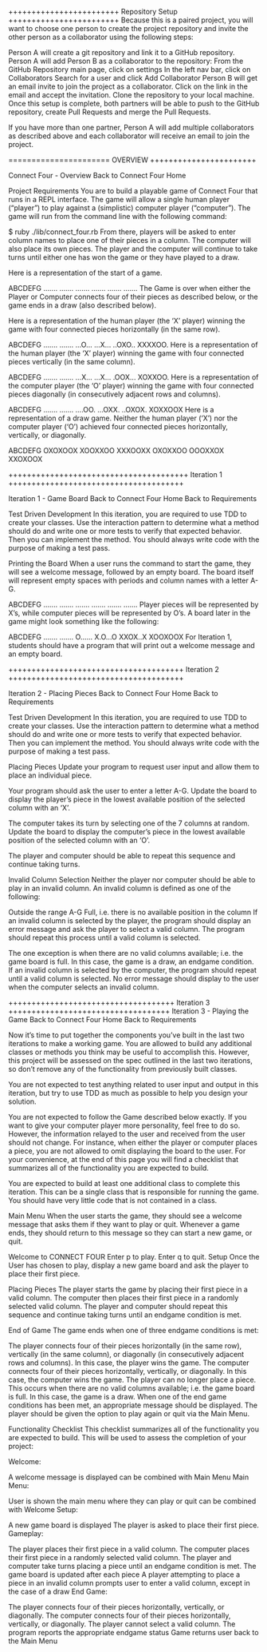 ++++++++++++++++++++++++
Repository Setup
++++++++++++++++++++++++
Because this is a paired project, you will want to choose one person to create the project repository and invite the other person as a collaborator using the following steps:

Person A will create a git repository and link it to a GitHub repository.
Person A will add Person B as a collaborator to the repository:
From the GitHub Repository main page, click on settings
In the left nav bar, click on Collaborators
Search for a user and click Add Collaborator
Person B will get an email invite to join the project as a collaborator.
Click on the link in the email and accept the invitation.
Clone the repository to your local machine.
Once this setup is complete, both partners will be able to push to the GitHub repository, create Pull Requests and merge the Pull Requests.

If you have more than one partner, Person A will add multiple collaborators as described above and each collaborator will receive an email to join the project.

======================
OVERVIEW
+++++++++++++++++++++++

Connect Four - Overview
Back to Connect Four Home

Project Requirements
You are to build a playable game of Connect Four that runs in a REPL interface. The game will allow a single human player (“player”) to play against a (simplistic) computer player (“computer”). The game will run from the command line with the following command:

$ ruby ./lib/connect_four.rb
From there, players will be asked to enter column names to place one of their pieces in a column. The computer will also place its own pieces. The player and the computer will continue to take turns until either one has won the game or they have played to a draw.

Here is a representation of the start of a game.

ABCDEFG
.......
.......
.......
.......
.......
.......
The Game is over when either the Player or Computer connects four of their pieces as described below, or the game ends in a draw (also described below).

Here is a representation of the human player (the ‘X’ player) winning the game with four connected pieces horizontally (in the same row).

ABCDEFG
.......
.......
...O...
...X...
..OXO..
XXXXOO.
Here is a representation of the human player (the ‘X’ player) winning the game with four connected pieces vertically (in the same column).

ABCDEFG
.......
.......
...X...
...X...
.OOX...
XOXXOO.
Here is a representation of the computer player (the ‘O’ player) winning the game with four connected pieces diagonally (in consecutively adjacent rows and columns).

ABCDEFG
.......
.......
....OO.
...OXX.
..OXOX.
XOXXOOX
Here is a representation of a draw game. Neither the human player (‘X’) nor the computer player (‘O’) achieved four connected pieces horizontally, vertically, or diagonally.

ABCDEFG
OXOXOOX
XOOXXOO
XXXOOXX
OXOXXOO
OOOXXOX
XXOXOOX


+++++++++++++++++++++++++++++++++++++++
Iteration 1
++++++++++++++++++++++++++++++++++++++

Iteration 1 - Game Board
Back to Connect Four Home Back to Requirements

Test Driven Development
In this iteration, you are required to use TDD to create your classes. Use the interaction pattern to determine what a method should do and write one or more tests to verify that expected behavior. Then you can implement the method. You should always write code with the purpose of making a test pass.

Printing the Board
When a user runs the command to start the game, they will see a welcome message, followed by an empty board. The board itself will represent empty spaces with periods and column names with a letter A-G.

ABCDEFG
.......
.......
.......
.......
.......
.......
Player pieces will be represented by X’s, while computer pieces will be represented by O’s. A board later in the game might look something like the following:

ABCDEFG
.......
.......
O......
X.O...O
XXOX..X
XOOXOOX
For Iteration 1, students should have a program that will print out a welcome message and an empty board.

++++++++++++++++++++++++++++++++++++++
Iteration 2
++++++++++++++++++++++++++++++++++++++

Iteration 2 - Placing Pieces
Back to Connect Four Home Back to Requirements

Test Driven Development
In this iteration, you are required to use TDD to create your classes. Use the interaction pattern to determine what a method should do and write one or more tests to verify that expected behavior. Then you can implement the method. You should always write code with the purpose of making a test pass.

Placing Pieces
Update your program to request user input and allow them to place an individual piece.

Your program should ask the user to enter a letter A-G. Update the board to display the player’s piece in the lowest available position of the selected column with an ‘X’.

The computer takes its turn by selecting one of the 7 columns at random. Update the board to display the computer’s piece in the lowest available position of the selected column with an ‘O’.

The player and computer should be able to repeat this sequence and continue taking turns.

Invalid Column Selection
Neither the player nor computer should be able to play in an invalid column. An invalid column is defined as one of the following:

Outside the range A-G
Full, i.e. there is no available position in the column
If an invalid column is selected by the player, the program should display an error message and ask the player to select a valid column. The program should repeat this process until a valid column is selected.

The one exception is when there are no valid columns available; i.e. the game board is full. In this case, the game is a draw, an endgame condition.
If an invalid column is selected by the computer, the program should repeat until a valid column is selected. No error message should display to the user when the computer selects an invalid column.

++++++++++++++++++++++++++++++++++++
Iteration 3
+++++++++++++++++++++++++++++++++++
Iteration 3 - Playing the Game
Back to Connect Four Home Back to Requirements

Now it’s time to put together the components you’ve built in the last two iterations to make a working game. You are allowed to build any additional classes or methods you think may be useful to accomplish this. However, this project will be assessed on the spec outlined in the last two iterations, so don’t remove any of the functionality from previously built classes.

You are not expected to test anything related to user input and output in this iteration, but try to use TDD as much as possible to help you design your solution.

You are not expected to follow the Game described below exactly. If you want to give your computer player more personality, feel free to do so. However, the information relayed to the user and received from the user should not change. For instance, when either the player or computer places a piece, you are not allowed to omit displaying the board to the user. For your convenience, at the end of this page you will find a checklist that summarizes all of the functionality you are expected to build.

You are expected to build at least one additional class to complete this iteration. This can be a single class that is responsible for running the game. You should have very little code that is not contained in a class.

Main Menu
When the user starts the game, they should see a welcome message that asks them if they want to play or quit. Whenever a game ends, they should return to this message so they can start a new game, or quit.

Welcome to CONNECT FOUR
Enter p to play. Enter q to quit.
Setup
Once the User has chosen to play, display a new game board and ask the player to place their first piece.

Placing Pieces
The player starts the game by placing their first piece in a valid column. The computer then places their first piece in a randomly selected valid column. The player and computer should repeat this sequence and continue taking turns until an endgame condition is met.

End of Game
The game ends when one of three endgame conditions is met:

The player connects four of their pieces horizontally (in the same row), vertically (in the same column), or diagonally (in consecutively adjacent rows and columns). In this case, the player wins the game.
The computer connects four of their pieces horizontally, vertically, or diagonally. In this case, the computer wins the game.
The player can no longer place a piece. This occurs when there are no valid columns available; i.e. the game board is full. In this case, the game is a draw.
When one of the end game conditions has been met, an appropriate message should be displayed. The player should be given the option to play again or quit via the Main Menu.

Functionality Checklist
This checklist summarizes all of the functionality you are expected to build. This will be used to assess the completion of your project:

Welcome:

A welcome message is displayed
can be combined with Main Menu
Main Menu:

User is shown the main menu where they can play or quit
can be combined with Welcome
Setup:

A new game board is displayed
The player is asked to place their first piece.
Gameplay:

The player places their first piece in a valid column.
The computer places their first piece in a randomly selected valid column.
The player and computer take turns placing a piece until an endgame condition is met.
The game board is updated after each piece
A player attempting to place a piece in an invalid column prompts user to enter a valid column, except in the case of a draw
End Game:

The player connects four of their pieces horizontally, vertically, or diagonally.
The computer connects four of their pieces horizontally, vertically, or diagonally.
The player cannot select a valid column.
The program reports the appropriate endgame status
Game returns user back to the Main Menu
